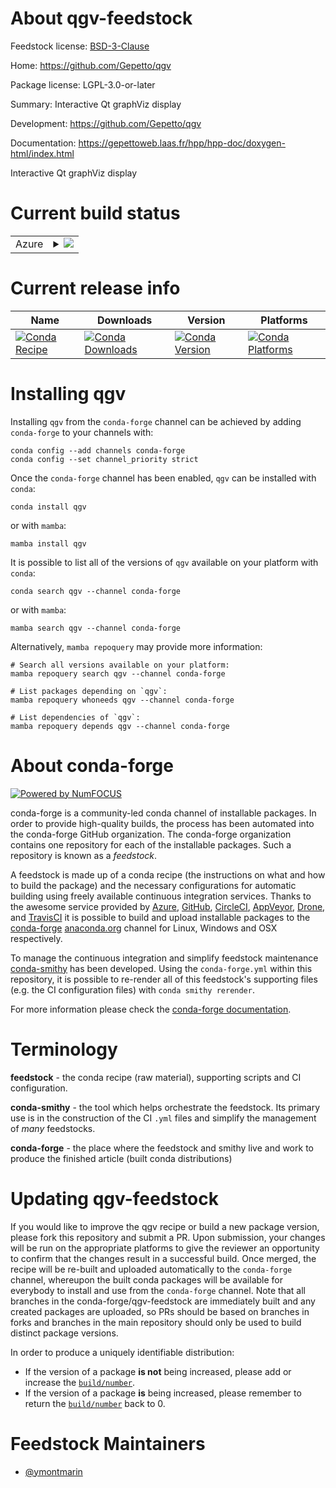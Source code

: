 About qgv-feedstock
===================

Feedstock license: [BSD-3-Clause](https://github.com/conda-forge/qgv-feedstock/blob/main/LICENSE.txt)

Home: https://github.com/Gepetto/qgv

Package license: LGPL-3.0-or-later

Summary: Interactive Qt graphViz display

Development: https://github.com/Gepetto/qgv

Documentation: https://gepettoweb.laas.fr/hpp/hpp-doc/doxygen-html/index.html

Interactive Qt graphViz display

Current build status
====================


<table>
    
  <tr>
    <td>Azure</td>
    <td>
      <details>
        <summary>
          <a href="https://dev.azure.com/conda-forge/feedstock-builds/_build/latest?definitionId=20549&branchName=main">
            <img src="https://dev.azure.com/conda-forge/feedstock-builds/_apis/build/status/qgv-feedstock?branchName=main">
          </a>
        </summary>
        <table>
          <thead><tr><th>Variant</th><th>Status</th></tr></thead>
          <tbody><tr>
              <td>linux_64</td>
              <td>
                <a href="https://dev.azure.com/conda-forge/feedstock-builds/_build/latest?definitionId=20549&branchName=main">
                  <img src="https://dev.azure.com/conda-forge/feedstock-builds/_apis/build/status/qgv-feedstock?branchName=main&jobName=linux&configuration=linux%20linux_64_" alt="variant">
                </a>
              </td>
            </tr><tr>
              <td>osx_64</td>
              <td>
                <a href="https://dev.azure.com/conda-forge/feedstock-builds/_build/latest?definitionId=20549&branchName=main">
                  <img src="https://dev.azure.com/conda-forge/feedstock-builds/_apis/build/status/qgv-feedstock?branchName=main&jobName=osx&configuration=osx%20osx_64_" alt="variant">
                </a>
              </td>
            </tr>
          </tbody>
        </table>
      </details>
    </td>
  </tr>
</table>

Current release info
====================

| Name | Downloads | Version | Platforms |
| --- | --- | --- | --- |
| [![Conda Recipe](https://img.shields.io/badge/recipe-qgv-green.svg)](https://anaconda.org/conda-forge/qgv) | [![Conda Downloads](https://img.shields.io/conda/dn/conda-forge/qgv.svg)](https://anaconda.org/conda-forge/qgv) | [![Conda Version](https://img.shields.io/conda/vn/conda-forge/qgv.svg)](https://anaconda.org/conda-forge/qgv) | [![Conda Platforms](https://img.shields.io/conda/pn/conda-forge/qgv.svg)](https://anaconda.org/conda-forge/qgv) |

Installing qgv
==============

Installing `qgv` from the `conda-forge` channel can be achieved by adding `conda-forge` to your channels with:

```
conda config --add channels conda-forge
conda config --set channel_priority strict
```

Once the `conda-forge` channel has been enabled, `qgv` can be installed with `conda`:

```
conda install qgv
```

or with `mamba`:

```
mamba install qgv
```

It is possible to list all of the versions of `qgv` available on your platform with `conda`:

```
conda search qgv --channel conda-forge
```

or with `mamba`:

```
mamba search qgv --channel conda-forge
```

Alternatively, `mamba repoquery` may provide more information:

```
# Search all versions available on your platform:
mamba repoquery search qgv --channel conda-forge

# List packages depending on `qgv`:
mamba repoquery whoneeds qgv --channel conda-forge

# List dependencies of `qgv`:
mamba repoquery depends qgv --channel conda-forge
```


About conda-forge
=================

[![Powered by
NumFOCUS](https://img.shields.io/badge/powered%20by-NumFOCUS-orange.svg?style=flat&colorA=E1523D&colorB=007D8A)](https://numfocus.org)

conda-forge is a community-led conda channel of installable packages.
In order to provide high-quality builds, the process has been automated into the
conda-forge GitHub organization. The conda-forge organization contains one repository
for each of the installable packages. Such a repository is known as a *feedstock*.

A feedstock is made up of a conda recipe (the instructions on what and how to build
the package) and the necessary configurations for automatic building using freely
available continuous integration services. Thanks to the awesome service provided by
[Azure](https://azure.microsoft.com/en-us/services/devops/), [GitHub](https://github.com/),
[CircleCI](https://circleci.com/), [AppVeyor](https://www.appveyor.com/),
[Drone](https://cloud.drone.io/welcome), and [TravisCI](https://travis-ci.com/)
it is possible to build and upload installable packages to the
[conda-forge](https://anaconda.org/conda-forge) [anaconda.org](https://anaconda.org/)
channel for Linux, Windows and OSX respectively.

To manage the continuous integration and simplify feedstock maintenance
[conda-smithy](https://github.com/conda-forge/conda-smithy) has been developed.
Using the ``conda-forge.yml`` within this repository, it is possible to re-render all of
this feedstock's supporting files (e.g. the CI configuration files) with ``conda smithy rerender``.

For more information please check the [conda-forge documentation](https://conda-forge.org/docs/).

Terminology
===========

**feedstock** - the conda recipe (raw material), supporting scripts and CI configuration.

**conda-smithy** - the tool which helps orchestrate the feedstock.
                   Its primary use is in the construction of the CI ``.yml`` files
                   and simplify the management of *many* feedstocks.

**conda-forge** - the place where the feedstock and smithy live and work to
                  produce the finished article (built conda distributions)


Updating qgv-feedstock
======================

If you would like to improve the qgv recipe or build a new
package version, please fork this repository and submit a PR. Upon submission,
your changes will be run on the appropriate platforms to give the reviewer an
opportunity to confirm that the changes result in a successful build. Once
merged, the recipe will be re-built and uploaded automatically to the
`conda-forge` channel, whereupon the built conda packages will be available for
everybody to install and use from the `conda-forge` channel.
Note that all branches in the conda-forge/qgv-feedstock are
immediately built and any created packages are uploaded, so PRs should be based
on branches in forks and branches in the main repository should only be used to
build distinct package versions.

In order to produce a uniquely identifiable distribution:
 * If the version of a package **is not** being increased, please add or increase
   the [``build/number``](https://docs.conda.io/projects/conda-build/en/latest/resources/define-metadata.html#build-number-and-string).
 * If the version of a package **is** being increased, please remember to return
   the [``build/number``](https://docs.conda.io/projects/conda-build/en/latest/resources/define-metadata.html#build-number-and-string)
   back to 0.

Feedstock Maintainers
=====================

* [@ymontmarin](https://github.com/ymontmarin/)

